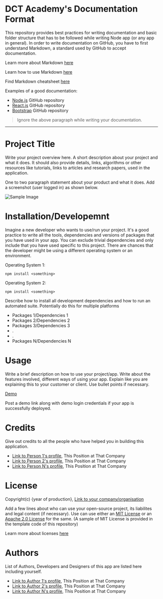 # DCT Academy's Documentation Format

This repository provides best practices for writing documentation and basic folder structure that has to be followed while writing Node app (or any app in general). In order to write documentation on GitHub, you have to first understand Markdown, a standard used by GitHub to accept documentation. 

Learn more about Markdown [here](https://en.wikipedia.org/wiki/Markdown)

Learn how to use Markdown [here](https://www.markdowntutorial.com/)

Find Markdown cheatsheet [here](https://github.com/adam-p/markdown-here/wiki/Markdown-Cheatsheet)

Examples of a good documentation:
* [Node.js](https://github.com/nodejs/node) GitHub repository
* [React.js](https://github.com/facebook/react) GitHub repository
* [Bootstrap](https://github.com/twbs/bootstrap) GitHub repository

> Ignore the above paragraph while writing your documentation.

---

# Project Title

Write your project overview here. A short description about your project and what it does. It should also provide details, links, algorithms or other resources like tutorials, links to articles and research papers, used in the application.

One to two paragraph statement about your product and what it does. Add a screenshot (user logged in) as shown below.

![Sample Image](https://via.placeholder.com/1000x450)

# Installation/Developemnt

Imagine a new developer who wants to use/run your project. It's a good practice to write all the tools, dependencies and versions of packages that you have used in your app. You can exclude trivial dependencies and only include that you have used specific to this project. There are chances that the developer might be using a different operating system or an environment.

Operating System 1:

```
npm install <something>
```

Operating System 2:

```
npm install <something>
```
Describe how to install all development dependencies and how to run an automated suite. Potentially do this for multiple platforms

* Packages 1/Dependencies 1
* Packages 2/Dependencies 2
* Packages 3/Dependencies 3
* .
* .
* Packages N/Dependencies N

# Usage 
Write a brief description on how to use your project/app. Write about the features involved, different ways of using your app. Explain like you are explaining this to your customer or client. Use bullet points if necessary.

[Demo](https://<demo-link>.com)

Post a demo link along with demo login credentials if your app is successfully deployed.

# Credits
Give out credits to all the people who have helped you in building this application.

* [Link to Person 1's profile](https://<link-to-person1s-profile>/), This Position at That Company
* [Link to Person 2's profile](https://<link-to-person2s-profile>/), This Position at That Company
* [Link to Person N's profile](https://<link-to-personNs-profile>/), This Position at That Company

# License

Copyright(c) {year of production}, [Link to your company/organisation](https://www.yourorg.com)

Add a few lines about who can use your open-source project, its liabilites and legal content (if necessary). Use can use either an [MIT License](https://opensource.org/licenses/MIT) or an [Apache 2.0 License](https://www.apache.org/licenses/LICENSE-2.0) for the same. (A sample of MIT License is provided in the template code of this repository)

Learn more about licenses [here](https://help.github.com/articles/licensing-a-repository/)

# Authors
List of Authors, Developers and Designers of this app are listed here including yourself.

* [Link to Author 1's profile](https://<link-to-author1s-profile>/), This Position at That Company
* [Link to Author 2's profile](https://<link-to-author2s-profile>/), This Position at That Company
* [Link to Author N's profile](https://<link-to-authorNs-profile>/), This Position at That Company
